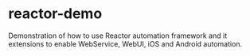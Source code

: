 # reactor-demo
Demonstration of how to use Reactor automation framework and it extensions to enable WebService, WebUI, iOS and Android automation.
